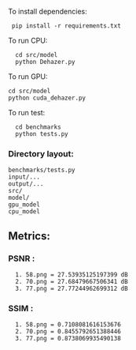 To install dependencies:

```
 pip install -r requirements.txt
```

To run CPU:

```
  cd src/model
  python Dehazer.py
```

To run GPU:

```
cd src/model
python cuda_dehazer.py
```

To run test:

```
  cd benchmarks
  python tests.py
```

### Directory layout:

    benchmarks/tests.py
    input/...
    output/...
    src/
    model/
    gpu_model
    cpu_model

## Metrics:

### PSNR :

      1. 58.png = 27.53935125197399 dB
      2. 70.png = 27.68479667506341 dB
      3. 77.png = 27.77244962699312 dB

### SSIM :

      1. 58.png = 0.7108081616153676
      2. 70.png = 0.8455792651388446
      3. 77.png = 0.8738069935490138
